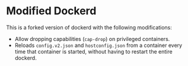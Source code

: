 # Modified Dockerd

This is a forked version of dockerd with the following modifications:

- Allow dropping capabilities (`cap-drop`) on privileged containers.
- Reloads `config.v2.json` and `hostconfig.json` from a container every time that container is started, without having to restart the entire dockerd.